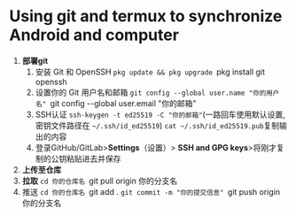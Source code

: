 # Using git and termux to synchronize Android and computer
1. **部署git**
    1. 安装 Git 和 OpenSSH
        `pkg update && pkg upgrade
        `pkg install git openssh
    2. 设置你的 Git 用户名和邮箱
        `git config --global user.name "你的用户名"
	    `git config --global user.email "你的邮箱"
	3. SSH认证
	    `ssh-keygen -t ed25519 -C "你的邮箱"`(一路回车使用默认设置,密钥文件路径在 `~/.ssh/id_ed25519`)
	    `cat ~/.ssh/id_ed25519.pub`复制输出的内容
	4. 登录GitHub/GitLab>**Settings**（设置）> **SSH and GPG keys**>将刚才复制的公钥粘贴进去并保存
2. **上传至仓库**
3. **拉取**
    `cd 你的仓库名
    `git pull origin 你的分支名
4. 推送
    `cd 你的仓库名
    `git add .
    `git commit -m "你的提交信息"
    `git push origin 你的分支名
    
